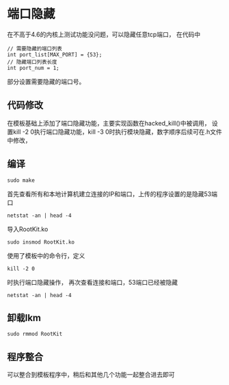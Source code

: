 端口隐藏
====
在不高于4.6的内核上测试功能没问题，可以隐藏任意tcp端口，
在代码中
``` 
// 需要隐藏的端口列表
int port_list[MAX_PORT] = {53};
// 隐藏端口列表长度
int port_num = 1;
```
部分设置需要隐藏的端口号。

代码修改
---
在模板基础上添加了端口隐藏功能，主要实现函数在hacked_kill()中被调用，
设置kill -2 0执行端口隐藏功能，kill -3 0时执行模块隐藏，数字顺序后续可在.h文件中修改，

编译
----
```
sudo make
```

首先查看所有和本地计算机建立连接的IP和端口，上传的程序设置的是隐藏53端口

```
netstat -an | head -4
```

导入RootKit.ko

```
sudo insmod RootKit.ko
```
使用了模板中的命令行，定义

```
kill -2 0
```
时执行端口隐藏操作，
再次查看连接和端口，53端口已经被隐藏
```
netstat -an | head -4
```

卸载lkm
----
```
sudo rmmod RootKit
```
程序整合
----
可以整合到模板程序中，稍后和其他几个功能一起整合进去即可
